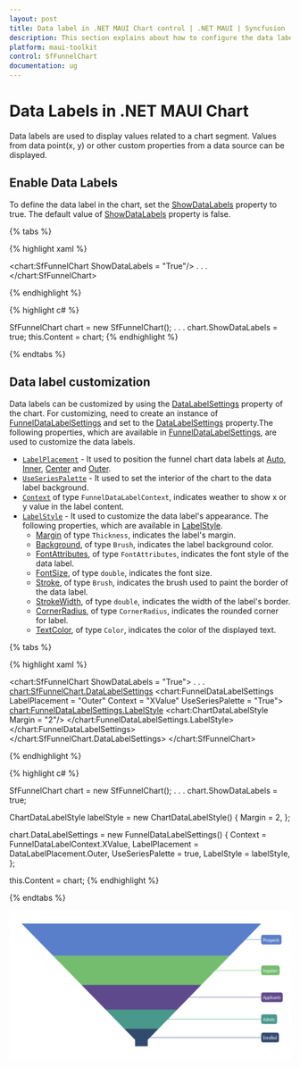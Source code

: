 ```yaml
---
layout: post
title: Data label in .NET MAUI Chart control | .NET MAUI | Syncfusion
description: This section explains about how to configure the data labels and its features in .NET MAUI Chart (SfFunnelChart).
platform: maui-toolkit
control: SfFunnelChart
documentation: ug
---
```


# Data Labels in .NET MAUI Chart

Data labels are used to display values related to a chart segment. Values from data point(x, y) or other custom properties from a data source can be displayed. 

## Enable Data Labels 

To define the data label in the chart, set the [ShowDataLabels](https://help.syncfusion.com/cr/maui-toolkit/Syncfusion.Maui.Toolkit.Charts.SfFunnelChart.html#Syncfusion_Maui_Toolkit_Charts_SfFunnelChart_ShowDataLabels) property to true. The default value of [ShowDataLabels](https://help.syncfusion.com/cr/maui-toolkit/Syncfusion.Maui.Toolkit.Charts.SfFunnelChart.html#Syncfusion_Maui_Toolkit_Charts_SfFunnelChart_ShowDataLabels) property is false. 

{% tabs %}

{% highlight xaml %}

<chart:SfFunnelChart ShowDataLabels = "True"/>
. . .
</chart:SfFunnelChart>

{% endhighlight %}

{% highlight c# %}

SfFunnelChart chart = new SfFunnelChart();
. . .
chart.ShowDataLabels = true;
this.Content = chart;
{% endhighlight %}

{% endtabs %} 

## Data label customization

 Data labels can be customized by using the [DataLabelSettings](https://help.syncfusion.com/cr/maui-toolkit/Syncfusion.Maui.Toolkit.Charts.SfFunnelChart.html#Syncfusion_Maui_Toolkit_Charts_SfFunnelChart_DataLabelSettings) property of the chart. For customizing, need to create an instance of [FunnelDataLabelSettings](https://help.syncfusion.com/cr/maui-toolkit/Syncfusion.Maui.Toolkit.Charts.FunnelDataLabelSettings.html) and set to the [DataLabelSettings](https://help.syncfusion.com/cr/maui-toolkit/Syncfusion.Maui.Toolkit.Charts.SfFunnelChart.html#Syncfusion_Maui_Toolkit_Charts_SfFunnelChart_DataLabelSettings) property.The following properties, which are available in [FunnelDataLabelSettings](https://help.syncfusion.com/cr/maui-toolkit/Syncfusion.Maui.Toolkit.Charts.FunnelDataLabelSettings.html), are used to customize the data labels. 

 * [`LabelPlacement`](https://help.syncfusion.com/cr/maui-toolkit/Syncfusion.Maui.Toolkit.Charts.ChartDataLabelSettings.html#Syncfusion_Maui_Toolkit_Charts_ChartDataLabelSettings_LabelPlacement) - It used to position the funnel chart data labels at [Auto](https://help.syncfusion.com/cr/maui-toolkit/Syncfusion.Maui.Toolkit.Charts.DataLabelPlacement.html#Syncfusion_Maui_Toolkit_Charts_DataLabelPlacement_Auto), [Inner](https://help.syncfusion.com/cr/maui-toolkit/Syncfusion.Maui.Toolkit.Charts.DataLabelPlacement.html#Syncfusion_Maui_Toolkit_Charts_DataLabelPlacement_Inner), [Center](https://help.syncfusion.com/cr/maui-toolkit/Syncfusion.Maui.Toolkit.Charts.DataLabelPlacement.html#Syncfusion_Maui_Toolkit_Charts_DataLabelPlacement_Center) and [Outer](https://help.syncfusion.com/cr/maui-toolkit/Syncfusion.Maui.Toolkit.Charts.DataLabelPlacement.html#Syncfusion_Maui_Toolkit_Charts_DataLabelPlacement_Outer).
 * [`UseSeriesPalette`](https://help.syncfusion.com/cr/maui-toolkit/Syncfusion.Maui.Toolkit.Charts.ChartDataLabelSettings.html#Syncfusion_Maui_Toolkit_Charts_ChartDataLabelSettings_UseSeriesPalette) - It used to set the interior of the chart to the data label background.
 * [`Context`]() of type `FunnelDataLabelContext`, indicates weather to show x or y value in the label content.
 * [`LabelStyle`](https://help.syncfusion.com/cr/maui-toolkit/Syncfusion.Maui.Toolkit.Charts.ChartDataLabelSettings.html#Syncfusion_Maui_Toolkit_Charts_ChartDataLabelSettings_LabelStyle) - It used to customize the data label's appearance. The following properties, which are available in [LabelStyle]().
    * [Margin](https://help.syncfusion.com/cr/maui-toolkit/Syncfusion.Maui.Toolkit.Charts.ChartLabelStyle.html#Syncfusion_Maui_Toolkit_Charts_ChartLabelStyle_Margin) of type `Thickness`, indicates the label's margin.
    * [Background](https://help.syncfusion.com/cr/maui-toolkit/Syncfusion.Maui.Toolkit.Charts.ChartLabelStyle.html#Syncfusion_Maui_Toolkit_Charts_ChartLabelStyle_Background), of type `Brush`, indicates the label background color.
    * [FontAttributes](https://help.syncfusion.com/cr/maui-toolkit/Syncfusion.Maui.Toolkit.Charts.ChartLabelStyle.html#Syncfusion_Maui_Toolkit_Charts_ChartLabelStyle_FontAttributes), of type `FontAttributes`, indicates the font style of the data label.
    * [FontSize](https://help.syncfusion.com/cr/maui-toolkit/Syncfusion.Maui.Toolkit.Charts.ChartLabelStyle.html#Syncfusion_Maui_Toolkit_Charts_ChartLabelStyle_FontSize), of type `double`, indicates the font size.
    * [Stroke](https://help.syncfusion.com/cr/maui-toolkit/Syncfusion.Maui.Toolkit.Charts.ChartLabelStyle.html#Syncfusion_Maui_Toolkit_Charts_ChartLabelStyle_Stroke), of type `Brush`, indicates the brush used to paint the border of the data label.
    * [StrokeWidth](https://help.syncfusion.com/cr/maui-toolkit/Syncfusion.Maui.Toolkit.Charts.ChartLabelStyle.html#Syncfusion_Maui_Toolkit_Charts_ChartLabelStyle_StrokeWidth), of type `double`, indicates the width of the label's border.
    * [CornerRadius](https://help.syncfusion.com/cr/maui-toolkit/Syncfusion.Maui.Toolkit.Charts.ChartLabelStyle.html#Syncfusion_Maui_Toolkit_Charts_ChartLabelStyle_CornerRadius), of type `CornerRadius`, indicates the rounded corner for label.
    * [TextColor](https://help.syncfusion.com/cr/maui-toolkit/Syncfusion.Maui.Toolkit.Charts.ChartLabelStyle.html#Syncfusion_Maui_Toolkit_Charts_ChartLabelStyle_TextColor), of type `Color`, indicates the color of the displayed text.

{% tabs %}

{% highlight xaml %}

<chart:SfFunnelChart ShowDataLabels = "True">
    . . .
    <chart:SfFunnelChart.DataLabelSettings>
        <chart:FunnelDataLabelSettings LabelPlacement = "Outer" 
                                       Context = "XValue" 
                                       UseSeriesPalette = "True">
            <chart:FunnelDataLabelSettings.LabelStyle>
                <chart:ChartDataLabelStyle Margin = "2"/>
            </chart:FunnelDataLabelSettings.LabelStyle>
        </chart:FunnelDataLabelSettings>
    </chart:SfFunnelChart.DataLabelSettings>
</chart:SfFunnelChart>

{% endhighlight %}

{% highlight c# %}

SfFunnelChart chart = new SfFunnelChart();
. . .
chart.ShowDataLabels = true;

ChartDataLabelStyle labelStyle = new ChartDataLabelStyle()
{
    Margin = 2,
};

chart.DataLabelSettings = new FunnelDataLabelSettings()
{
    Context = FunnelDataLabelContext.XValue,
    LabelPlacement = DataLabelPlacement.Outer,
    UseSeriesPalette = true,
    LabelStyle = labelStyle,
};

this.Content = chart;
{% endhighlight %}

{% endtabs %} 

![Data label for .NET MAUI Funnel chart](DataLabel_images/MAUI_data_label.png)